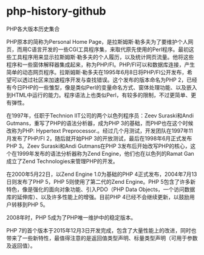 # php-history-github
PHP各大版本历史集合

PHP原本的简称为Personal Home Page，是拉斯姆斯·勒多夫为了要维护个人网页，而用C语言开发的一些CGI工具程序集，来取代原先使用的Perl程序。最初这些工具程序用来显示拉斯姆斯·勒多夫的个人履历，以及统计网页流量。他将这些程序和一些窗体解释器集成起来，称为PHP/FI。PHP/FI可以和数据库连接，产生简单的动态网页程序。拉斯姆斯·勒多夫在1995年6月8日将PHP/FI公开发布，希望可以透过社区来加速程序开发与查找错误。这个发布的版本命名为PHP 2，已经有今日PHP的一些雏型，像是类似Perl的变量命名方式、窗体处理功能、以及嵌入到HTML中运行的能力。程序语法上也类似Perl，有较多的限制，不过更简单、更有弹性。

在1997年，任职于Technion IIT公司的两个以色列程序员：Zeev Suraski和Andi Gutmans，重写了PHP的语法分析器，成为PHP 3的基础，而PHP也在这个时候改称为PHP: Hypertext Preprocessor.。经过几个月测试，开发团队在1997年11月发布了PHP/FI 2，随后就开始PHP 3的开放测试，最后在1998年6月正式发布PHP 3。Zeev Suraski和Andi Gutmans在PHP 3发布后开始改写PHP的核心，这个在1999年发布的语法分析器称为Zend Engine，他们也在以色列的Ramat Gan成立了Zend Technologies来管理PHP的开发。

在2000年5月22日，以Zend Engine 1.0为基础的PHP 4正式发布，2004年7月13日则发布了PHP 5，PHP 5则使用了第二代的Zend Engine。PHP 5包含了许多新特色，像是强化的面向对象功能、引入PDO（PHP Data Objects，一个访问数据库的延伸库）、以及许多性能上的增强。目前PHP 4已经不会继续更新，以鼓励用户转移到PHP 5。

2008年时，PHP 5成为了PHP唯一维护中的稳定版本。

PHP 7的首个版本于2015年12月3日开发完成，包含了大量性能上的改进，同时也带来了一些新特性，最值得注意的是返回值类型声明、标量类型声明（可用于参数及返回值）。 
